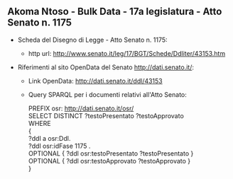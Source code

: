 ## Akoma Ntoso - Bulk Data - 17a legislatura - Atto Senato n. 1175 ##

* Scheda del Disegno di Legge - Atto Senato n. 1175:
	* http url: http://www.senato.it/leg/17/BGT/Schede/Ddliter/43153.htm

* Riferimenti al sito OpenData del Senato http://dati.senato.it/:
	* Link OpenData: http://dati.senato.it/ddl/43153
	* Query SPARQL per i documenti relativi all'Atto Senato:

        PREFIX osr: <http://dati.senato.it/osr/>  
		SELECT DISTINCT ?testoPresentato ?testoApprovato  
		WHERE  
		{  
		    ?ddl a osr:Ddl.  
		    ?ddl osr:idFase 1175 .  
		    OPTIONAL { ?ddl osr:testoPresentato ?testoPresentato }  
		    OPTIONAL { ?ddl osr:testoApprovato ?testoApprovato }  
		}
		